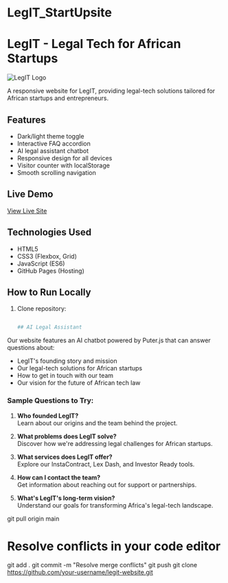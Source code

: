 # LegIT_StartUpsite
# LegIT - Legal Tech for African Startups

![LegIT Logo](image.jpeg)

A responsive website for LegIT, providing legal-tech solutions tailored for African startups and entrepreneurs.

## Features
- Dark/light theme toggle
- Interactive FAQ accordion
- AI legal assistant chatbot
- Responsive design for all devices
- Visitor counter with localStorage
- Smooth scrolling navigation

## Live Demo
[View Live Site](https://your-username.github.io/legit-website)

## Technologies Used
- HTML5
- CSS3 (Flexbox, Grid)
- JavaScript (ES6)
- GitHub Pages (Hosting)

## How to Run Locally
1. Clone repository:
   ```bash

   ## AI Legal Assistant

Our website features an AI chatbot powered by Puter.js that can answer questions about:

- LegIT's founding story and mission
- Our legal-tech solutions for African startups
- How to get in touch with our team
- Our vision for the future of African tech law

### Sample Questions to Try:

1. **Who founded LegIT?**  
   Learn about our origins and the team behind the project.

2. **What problems does LegIT solve?**  
   Discover how we're addressing legal challenges for African startups.

3. **What services does LegIT offer?**  
   Explore our InstaContract, Lex Dash, and Investor Ready tools.

4. **How can I contact the team?**  
   Get information about reaching out for support or partnerships.

5. **What's LegIT's long-term vision?**  
   Understand our goals for transforming Africa's legal-tech landscape.
   

git pull origin main
# Resolve conflicts in your code editor
git add .
git commit -m "Resolve merge conflicts"
git push
   git clone https://github.com/your-username/legit-website.git

